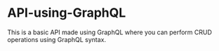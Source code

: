 # API-using-GraphQL
This is a basic API made using GraphQL where you can perform CRUD operations using GraphQL syntax.

